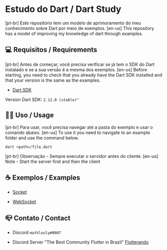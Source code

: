 # Estudo do Dart / Dart Study

[pt-br] Este repositório tem um modelo de aprimoramento do meu conhecimento sobre Dart por meio de exemplos.
[en-us] This repository has a model of improving my knowledge of dart through examples.


## 💻 Requisitos / Requirements

[pt-br] Antes de começar, você precisa verificar se já tem o SDK do Dart instalado e se a sua versão é a mesma dos exemplos.
[en-us] Before starting, you need to check that you already have the Dart SDK installed and that your version is the same as the examples.

- [Dart SDK](https://dart.dev/get-dart)

Version Dart SDK: `2.12.0 (stable)"`


## 👩‍💻 Uso / Usage

[pt-br] Para usar, você precisa navegar até a pasta do exemplo e usar o comando abaixo.
[en-us] To use it you need to navigate to an example folder and use the command below.
```
dart <path>/file.dart
```
[pt-br] Observação - Sempre executar o servidor antes do cliente.
[en-us] Note - Start the server first and then the client


## ☕ Exemplos / Examples

* [Socket](https://github.com/mathlouly/dart_study/tree/main/connections/socket)

* [WebSocket](https://github.com/mathlouly/dart_study/tree/main/connections/websocket)


## 📪 Contato / Contact

* Discord `mathlouly#0007`

* Discord Server "The Best Community Flutter in Brazil" [Flutterando](https://discord.gg/pEP9baQCny)